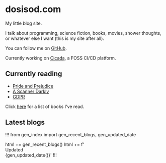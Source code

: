 # dosisod.com

My little blog site.

I talk about programming, science fiction, books, movies, shower
thoughts, or whatever else I want (this is my site after all).

You can follow me on [GitHub](https://github.com/dosisod).

Currently working on [Cicada](https://cicada.sh), a FOSS CI/CD platform.

## Currently reading

* [Pride and Prejudice](https://standardebooks.org/ebooks/jane-austen/pride-and-prejudice/text/single-page)
* [A Scanner Darkly](https://www.harpercollins.com/products/a-scanner-darkly-philip-k-dick)
* [GDPR](https://gdpr-info.eu)

Click [here](/blog/finished-books.html) for a list of books I've read.

## Latest blogs

!!!
from gen_index import gen_recent_blogs, gen_updated_date

html += gen_recent_blogs()
html += f'<br><span class="gray">Updated {gen_updated_date()}</span>'
!!!


<style>.gray { white-space: pre-wrap; }</style>
